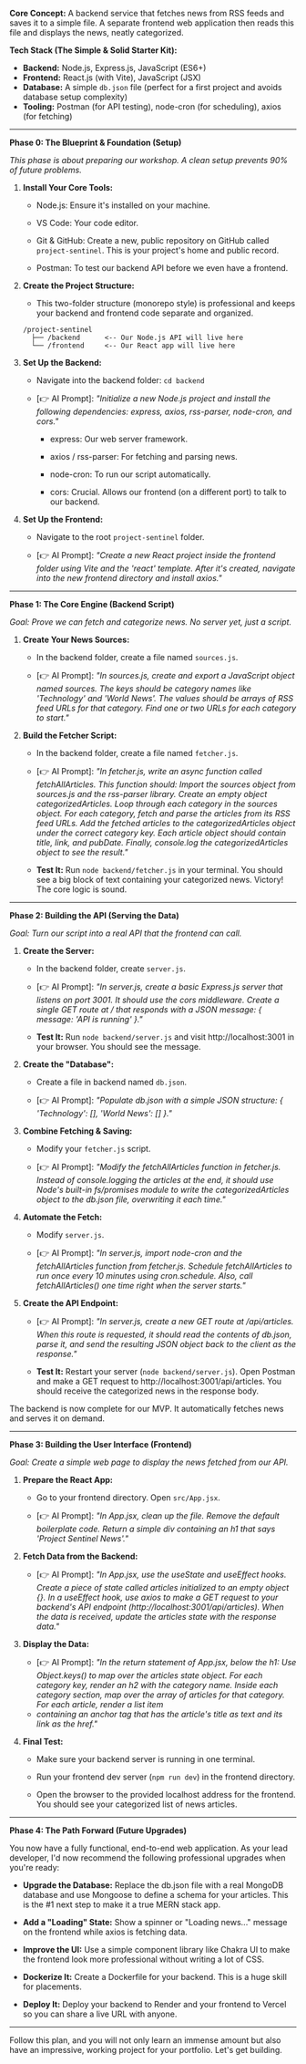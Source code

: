 


**Core Concept:** A backend service that fetches news from RSS feeds and saves it to a simple file. A separate frontend web application then reads this file and displays the news, neatly categorized.

**Tech Stack (The Simple & Solid Starter Kit):**

- **Backend:** Node.js, Express.js, JavaScript (ES6+)
- **Frontend:** React.js (with Vite), JavaScript (JSX)
- **Database:** A simple `db.json` file (perfect for a first project and avoids database setup complexity)
- **Tooling:** Postman (for API testing), node-cron (for scheduling), axios (for fetching)

---

**Phase 0: The Blueprint & Foundation (Setup)**

*This phase is about preparing our workshop. A clean setup prevents 90% of future problems.*

1. **Install Your Core Tools:**

   - Node.js: Ensure it's installed on your machine.

   - VS Code: Your code editor.

   - Git & GitHub: Create a new, public repository on GitHub called `project-sentinel`. This is your project's home and public record.

   - Postman: To test our backend API before we even have a frontend.

2. **Create the Project Structure:**

   - This two-folder structure (monorepo style) is professional and keeps your backend and frontend code separate and organized.

   ```
   /project-sentinel
     ├── /backend      <-- Our Node.js API will live here
     └── /frontend     <-- Our React app will live here
   ```

3. **Set Up the Backend:**

   - Navigate into the backend folder: `cd backend`

   - [👉 AI Prompt]: *"Initialize a new Node.js project and install the following dependencies: express, axios, rss-parser, node-cron, and cors."*

     - express: Our web server framework.

     - axios / rss-parser: For fetching and parsing news.

     - node-cron: To run our script automatically.

     - cors: Crucial. Allows our frontend (on a different port) to talk to our backend.

4. **Set Up the Frontend:**

   - Navigate to the root `project-sentinel` folder.

   - [👉 AI Prompt]: *"Create a new React project inside the frontend folder using Vite and the 'react' template. After it's created, navigate into the new frontend directory and install axios."*

---

**Phase 1: The Core Engine (Backend Script)**

*Goal: Prove we can fetch and categorize news. No server yet, just a script.*

1. **Create Your News Sources:**

   - In the backend folder, create a file named `sources.js`.

   - [👉 AI Prompt]: *"In sources.js, create and export a JavaScript object named sources. The keys should be category names like 'Technology' and 'World News'. The values should be arrays of RSS feed URLs for that category. Find one or two URLs for each category to start."*

2. **Build the Fetcher Script:**

   - In the backend folder, create a file named `fetcher.js`.

   - [👉 AI Prompt]: *"In fetcher.js, write an async function called fetchAllArticles. This function should: Import the sources object from sources.js and the rss-parser library. Create an empty object categorizedArticles. Loop through each category in the sources object. For each category, fetch and parse the articles from its RSS feed URLs. Add the fetched articles to the categorizedArticles object under the correct category key. Each article object should contain title, link, and pubDate. Finally, console.log the categorizedArticles object to see the result."*

   - **Test It:** Run `node backend/fetcher.js` in your terminal. You should see a big block of text containing your categorized news. Victory! The core logic is sound.

---

**Phase 2: Building the API (Serving the Data)**

*Goal: Turn our script into a real API that the frontend can call.*

1. **Create the Server:**

   - In the backend folder, create `server.js`.

   - [👉 AI Prompt]: *"In server.js, create a basic Express.js server that listens on port 3001. It should use the cors middleware. Create a single GET route at / that responds with a JSON message: { message: 'API is running' }."*

   - **Test It:** Run `node backend/server.js` and visit http://localhost:3001 in your browser. You should see the message.

2. **Create the "Database":**

   - Create a file in backend named `db.json`.

   - [👉 AI Prompt]: *"Populate db.json with a simple JSON structure: { 'Technology': [], 'World News': [] }."*

3. **Combine Fetching & Saving:**

   - Modify your `fetcher.js` script.

   - [👉 AI Prompt]: *"Modify the fetchAllArticles function in fetcher.js. Instead of console.logging the articles at the end, it should use Node's built-in fs/promises module to write the categorizedArticles object to the db.json file, overwriting it each time."*

4. **Automate the Fetch:**

   - Modify `server.js`.

   - [👉 AI Prompt]: *"In server.js, import node-cron and the fetchAllArticles function from fetcher.js. Schedule fetchAllArticles to run once every 10 minutes using cron.schedule. Also, call fetchAllArticles() one time right when the server starts."*

5. **Create the API Endpoint:**

   - [👉 AI Prompt]: *"In server.js, create a new GET route at /api/articles. When this route is requested, it should read the contents of db.json, parse it, and send the resulting JSON object back to the client as the response."*

   - **Test It:** Restart your server (`node backend/server.js`). Open Postman and make a GET request to http://localhost:3001/api/articles. You should receive the categorized news in the response body.

The backend is now complete for our MVP. It automatically fetches news and serves it on demand.

---

**Phase 3: Building the User Interface (Frontend)**

*Goal: Create a simple web page to display the news fetched from our API.*

1. **Prepare the React App:**

   - Go to your frontend directory. Open `src/App.jsx`.

   - [👉 AI Prompt]: *"In App.jsx, clean up the file. Remove the default boilerplate code. Return a simple div containing an h1 that says 'Project Sentinel News'."*

2. **Fetch Data from the Backend:**

   - [👉 AI Prompt]: *"In App.jsx, use the useState and useEffect hooks. Create a piece of state called articles initialized to an empty object {}. In a useEffect hook, use axios to make a GET request to your backend's API endpoint (http://localhost:3001/api/articles). When the data is received, update the articles state with the response data."*

3. **Display the Data:**

   - [👉 AI Prompt]: *"In the return statement of App.jsx, below the h1: Use Object.keys() to map over the articles state object. For each category key, render an h2 with the category name. Inside each category section, map over the array of articles for that category. For each article, render a list item <li> containing an anchor tag <a> that has the article's title as text and its link as the href."*

4. **Final Test:**

   - Make sure your backend server is running in one terminal.

   - Run your frontend dev server (`npm run dev`) in the frontend directory.

   - Open the browser to the provided localhost address for the frontend. You should see your categorized list of news articles.

---

**Phase 4: The Path Forward (Future Upgrades)**

You now have a fully functional, end-to-end web application. As your lead developer, I'd now recommend the following professional upgrades when you're ready:

- **Upgrade the Database:** Replace the db.json file with a real MongoDB database and use Mongoose to define a schema for your articles. This is the #1 next step to make it a true MERN stack app.

- **Add a "Loading" State:** Show a spinner or "Loading news..." message on the frontend while axios is fetching data.

- **Improve the UI:** Use a simple component library like Chakra UI to make the frontend look more professional without writing a lot of CSS.

- **Dockerize It:** Create a Dockerfile for your backend. This is a huge skill for placements.

- **Deploy It:** Deploy your backend to Render and your frontend to Vercel so you can share a live URL with anyone.

---

Follow this plan, and you will not only learn an immense amount but also have an impressive, working project for your portfolio. Let's get building.